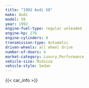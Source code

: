```yaml
---
title: "1992 Audi V8"
make: Audi
model: V8
year: 1992
engine-fuel-type: regular unleaded
engine-hp: 276
engine-cylinders: 8
transmission-type: Automatic
driven-wheels: all wheel drive
number-of-doors: 4
market-category: Luxury,Performance
vehicle-size: Midsize
vehicle-style: Sedan
---
```


{{< car_info >}}
